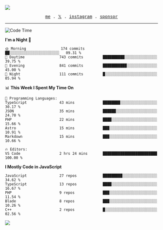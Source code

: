<img style="bottom: 800px;" src="https://imgur.com/rilHVxA.png"/>
<p align="center">
  <samp>
    <a href="https://fayln.com">me</a> .
    <!-- <a href="https://fayln.com/projects">projects</a> . -->
    <a href="https://go.fayln.com/twitter">𝕏</a> .
    <a href="https://go.fayln.com/instagram">instagram</a> .
<!--     <a href="https://go.fayln.com/polywork">polywork</a> . -->
    <a href="https://github.com/sponsors/faridhnzz">sponsor</a>
  </samp>
</p>

---
<!--START_SECTION:waka-->
![Code Time](http://img.shields.io/badge/Code%20Time-4%2C021%20hrs%2037%20mins-blue)

**I'm a Night 🦉** 

```text
🌞 Morning                174 commits         ██░░░░░░░░░░░░░░░░░░░░░░░   09.31 % 
🌆 Daytime                743 commits         ██████████░░░░░░░░░░░░░░░   39.75 % 
🌃 Evening                841 commits         ███████████░░░░░░░░░░░░░░   45.00 % 
🌙 Night                  111 commits         █░░░░░░░░░░░░░░░░░░░░░░░░   05.94 % 
```


📊 **This Week I Spent My Time On** 

```text
💬 Programming Languages: 
TypeScript               43 mins             ████████░░░░░░░░░░░░░░░░░   30.17 % 
JSON                     35 mins             ██████░░░░░░░░░░░░░░░░░░░   24.70 % 
PHP                      22 mins             ████░░░░░░░░░░░░░░░░░░░░░   15.66 % 
Astro                    15 mins             ███░░░░░░░░░░░░░░░░░░░░░░   10.91 % 
Markdown                 15 mins             ███░░░░░░░░░░░░░░░░░░░░░░   10.66 % 

🔥 Editors: 
VS Code                  2 hrs 24 mins       █████████████████████████   100.00 % 
```

**I Mostly Code in JavaScript** 

```text
JavaScript               27 repos            █████████░░░░░░░░░░░░░░░░   34.62 % 
TypeScript               13 repos            ████░░░░░░░░░░░░░░░░░░░░░   16.67 % 
PHP                      9 repos             ███░░░░░░░░░░░░░░░░░░░░░░   11.54 % 
Blade                    8 repos             ███░░░░░░░░░░░░░░░░░░░░░░   10.26 % 
C++                      2 repos             █░░░░░░░░░░░░░░░░░░░░░░░░   02.56 % 
```




<!--END_SECTION:waka-->

![](https://hit.yhype.me/github/profile?user_id=29797712)
